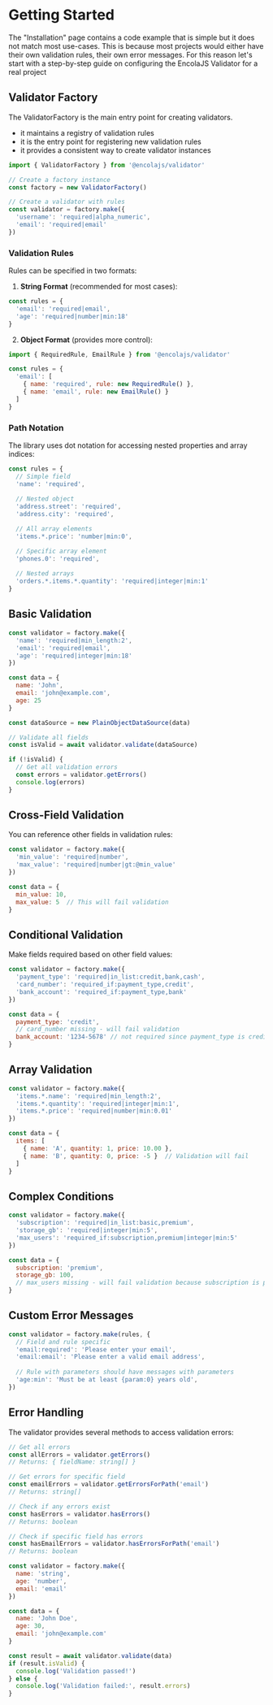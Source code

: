 # Getting Started

The "Installation" page contains a code example that is simple but it does not match most use-cases.
This is because most projects would either have their own validation rules, their own error messages.
For this reason let's start with a step-by-step guide on configuring the EncolaJS Validator for a real project

## Validator Factory

The ValidatorFactory is the main entry point for creating validators. 

- it maintains a registry of validation rules 
- it is the entry point for registering new validation rules
- it provides a consistent way to create validator instances

```javascript
import { ValidatorFactory } from '@encolajs/validator'

// Create a factory instance
const factory = new ValidatorFactory()

// Create a validator with rules
const validator = factory.make({
  'username': 'required|alpha_numeric',
  'email': 'required|email'
})
```

### Validation Rules

Rules can be specified in two formats:

1. **String Format** (recommended for most cases):
```javascript
const rules = {
  'email': 'required|email',
  'age': 'required|number|min:18'
}
```

2. **Object Format** (provides more control):
```javascript
import { RequiredRule, EmailRule } from '@encolajs/validator'

const rules = {
  'email': [
    { name: 'required', rule: new RequiredRule() },
    { name: 'email', rule: new EmailRule() }
  ]
}
```

### Path Notation

The library uses dot notation for accessing nested properties and array indices:

```javascript
const rules = {
  // Simple field
  'name': 'required',
  
  // Nested object
  'address.street': 'required',
  'address.city': 'required',

  // All array elements
  'items.*.price': 'number|min:0',

  // Specific array element
  'phones.0': 'required',
  
  // Nested arrays
  'orders.*.items.*.quantity': 'required|integer|min:1'
}
```

## Basic Validation

```javascript
const validator = factory.make({
  'name': 'required|min_length:2',
  'email': 'required|email',
  'age': 'required|integer|min:18'
})

const data = {
  name: 'John',
  email: 'john@example.com',
  age: 25
}

const dataSource = new PlainObjectDataSource(data)

// Validate all fields
const isValid = await validator.validate(dataSource)

if (!isValid) {
  // Get all validation errors
  const errors = validator.getErrors()
  console.log(errors)
}
```

## Cross-Field Validation

You can reference other fields in validation rules:

```javascript
const validator = factory.make({
  'min_value': 'required|number',
  'max_value': 'required|number|gt:@min_value'
})

const data = {
  min_value: 10,
  max_value: 5  // This will fail validation
}
```

## Conditional Validation

Make fields required based on other field values:

```javascript
const validator = factory.make({
  'payment_type': 'required|in_list:credit,bank,cash',
  'card_number': 'required_if:payment_type,credit',
  'bank_account': 'required_if:payment_type,bank'
})

const data = {
  payment_type: 'credit',
  // card_number missing - will fail validation
  bank_account: '1234-5678' // not required since payment_type is credit
}
```

## Array Validation

```javascript
const validator = factory.make({
  'items.*.name': 'required|min_length:2',
  'items.*.quantity': 'required|integer|min:1',
  'items.*.price': 'required|number|min:0.01'
})

const data = {
  items: [
    { name: 'A', quantity: 1, price: 10.00 },
    { name: 'B', quantity: 0, price: -5 }  // Validation will fail
  ]
}
```

## Complex Conditions

```javascript
const validator = factory.make({
  'subscription': 'required|in_list:basic,premium',
  'storage_gb': 'required|integer|min:5',
  'max_users': 'required_if:subscription,premium|integer|min:5'
})

const data = {
  subscription: 'premium',
  storage_gb: 100,
  // max_users missing - will fail validation because subscription is premium
}
```

## Custom Error Messages

```javascript
const validator = factory.make(rules, {
  // Field and rule specific
  'email:required': 'Please enter your email',
  'email:email': 'Please enter a valid email address',
  
  // Rule with parameters should have messages with parameters
  'age:min': 'Must be at least {param:0} years old',
})
```


## Error Handling

The validator provides several methods to access validation errors:

```javascript
// Get all errors
const allErrors = validator.getErrors()
// Returns: { fieldName: string[] }

// Get errors for specific field
const emailErrors = validator.getErrorsForPath('email')
// Returns: string[]

// Check if any errors exist
const hasErrors = validator.hasErrors()
// Returns: boolean

// Check if specific field has errors
const hasEmailErrors = validator.hasErrorsForPath('email')
// Returns: boolean
```


```javascript
const validator = factory.make({
  name: 'string',
  age: 'number',
  email: 'email'
})

const data = {
  name: 'John Doe',
  age: 30,
  email: 'john@example.com'
}

const result = await validator.validate(data)
if (result.isValid) {
  console.log('Validation passed!')
} else {
  console.log('Validation failed:', result.errors)
}
```